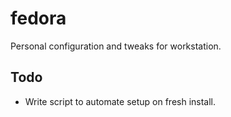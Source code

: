 # fedora
Personal configuration and tweaks for workstation.

## Todo
* Write script to automate setup on fresh install.
